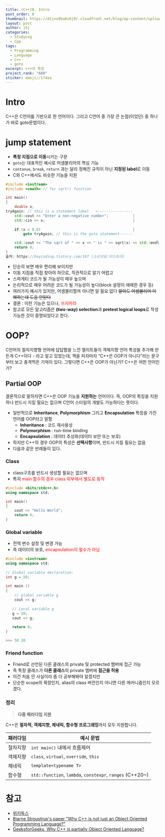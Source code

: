 ```yaml
---
title: (C++)0. Intro
post_order: 0
thumbnail: https://d1jnx9ba8s6j9r.cloudfront.net/blog/wp-content/uploads/2019/08/Object-Oriented-Programming-in-C-1.jpg
layout: post
author: jhj
categories:
  - StudyLog
  - Cpp
tags:
  - Programming
  - Language
  - C++
  - goto
excerpt: c++의 특징
project_rank: "680"
sticker: emoji//1f4aa
---
```


# Intro

C++은 C언어를 기반으로 한 언어이다. 그리고 C언어 중 가장 큰 논점(이었던) 중 하나가 바로 goto문법이다.

# jump statement

- **특정 지점으로 이동**시키는 구문
- `goto`는 대표적인 예시로 어셈블리어의 핵심 기능
- `contonue`, `break`, `return` 과는 달리 정해진 규칙이 아닌 **지정된 label**로 이동
- C와 C++에서도 비슷한 기능을 지원

```cpp
#include <iostream>
#include <cmath> // for sqrt() function

int main()
{
    double x;
tryAgain: // this is a statement label   <----------------
    std::cout << "Enter a non-negative number";           |
    std::cin >> x;                                        |
																													|
    if (x < 0.0)                                          |
        goto tryAgain; // this is the goto statement------

    std::cout << "The sqrt of " << x << " is " << sqrt(x) << std::endl;
    return 0;
}
출처: https://boycoding.tistory.com/187 [소년코딩:티스토리]
```

- 단순히 보면 매우 편리해 보이지만
- 이동 지점을 직접 찾아야 하므로, 직관적으로 알기 어렵고
- 스파게티 코드가 될 가능성이 매우 높으며
- 논리적으로 매우 어려운 코드가 될 가능성이 높다(block 설정이 애매한 경우 등)
- 여러가지 예시가 있지만, 어셈블리할꺼 아니면 알 필요 없다 ~~알아도 어셈블리어 이해하는데 도움 안된다~~
- 결론 : 이런 기능은 있으나, <span style="color:rgb(255, 0, 0)">쓰지마라</span>
- 참고로 모든 알고리즘은 **(two-way) selection**과 **pretest logical loops**로 작성 가능한 것이 증명되었다고 한다.

# OOP?

C언어의 절차지향형 언어에 답답함을 느낀 엘리트들이 객체지향 언어 특성을 추가해 만든게 C++이다 - 라고 알고 있었는데, 책을 피자마자 “C++은 OOP가 아니다”라는 문구부터 보고 충격먹은 기억이 있다. 
그렇다면 C++은 OOP가 아닌가? C++은 어떤 언어인가?

## Partial OOP

결론적으로 말하자면 C++은 OOP 기능을 **지원하는** 언어이다. 즉, OOP의 특징을 지원하나 반드시 지킬 필요는 없으며 C언어 스타일의 개발도 가능하다는 뜻이다.

- 일반적으로 **Inheritance**, **Polymorphism** 그리고 **Encapsulation** 특징을 가진 언어를 OOP라고 말함
    - **Inheritance** : 코드 재사용성
    - **Polymorphism** : run-time binding
    - **Encapsulation** : 데이터 추상화(데이터 보안 또는 보호)
- 하지만 C++의 경우 OOP의 특성은 **선택사항**이며, 반드시 지킬 필요는 없음
- 다음과 같은 반례들이 있다.

### Class

- class구조를 반드시 생성할 필요는 없으며
- 특히 <span style="color:rgb(255, 0, 0)">main 함수의 경우 class 외부에서 별도로 동작</span>

```cpp
#include <bits/stdc++.h>
using namespace std;

int main()
{
    cout << "Hello World";
    return 0;
}
```

### Global variable

- 전역 변수 설정 및 변경 가능
- 즉 데이터의 보호, <span style="color:rgb(255, 0, 0)">encapsulation이 필수가 아님</span>

```cpp
#include <iostream>
using namespace std;
 
// Global variable declaration:
int g = 50;
 
int main () 
{
    // global variable g
    cout << g;
    
   // Local variable g
   g = 20;
   cout << g;
 
   return 0;
}

>>> 50 20
```

### Friend function

- Friend로 선언된 다른 클래스의 private 및 protected 멤버에 접근 가능
- 즉 특정 클래스가 **다른 클래스**의 private 멤버에 **접근을 허용**
- 이건 처음 안 사실이라 좀 더 공부해봐야 알겠지만
- 단순한 scope의 확장인지, alias의 class 버전인지 아니면 다른 메커니즘인지 모르겠다.

### 정리

> **다중 패러다임 지원**
> 

C++은 **절차적, 객체지향, 제네릭, 함수형 프로그래밍**까지 모두 지원합니다.

| 패러다임 | 예시 문법 |
| --- | --- |
| 절차지향 | `int main()` 내에서 흐름제어 |
| 객체지향 | `class`, `virtual`, `override`, `this` |
| 제네릭 | `template<typename T>` |
| 함수형 | `std::function`, `lambda`, `constexpr`, `ranges` (C++20~) |

# 참고

- [위키독스](https://wikidocs.net/25044)
- [Bjarne Stroustrup's paper "Why C++ is not just an Object Oriented Programming Language?"](https://www.stroustrup.com/oopsla.pdf)
- [GeeksforGeeks, Why C++ is partially Object Oriented Language?](https://www.geeksforgeeks.org/c-partially-object-oriented-language)
